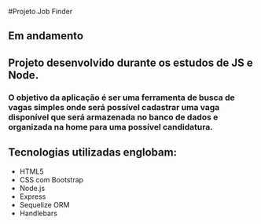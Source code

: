#Projeto Job Finder

## Em andamento

## Projeto desenvolvido durante os estudos de JS e Node.

### O objetivo da aplicação é ser uma ferramenta de busca de vagas simples onde será possível cadastrar uma vaga disponível que será armazenada no banco de dados e organizada na home para uma possível candidatura.

## Tecnologias utilizadas englobam:
- HTML5
- CSS com Bootstrap
- Node.js 
- Express
- Sequelize ORM
- Handlebars

